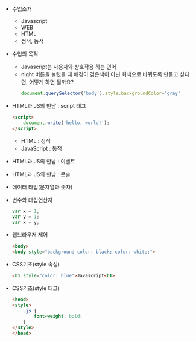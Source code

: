 * 수업소개
    * Javascript
    * WEB
    * HTML
    * 정적, 동적

* 수업의 목적
    * Javascript는 사용자와 상호작용 하는 언어
    * night 버튼을 눌렀을 때 배경이 검은색이 아닌 회색으로 바뀌도록 만들고 싶다면, 어떻게 하면 될까요?
        ```js
        document.querySelector('body').style.backgroundColor='gray'
        ```

* HTML과 JS의 만남 : script 태그
    ```html
    <script>
        document.write('hello, world!');
    </script>
    ```
    * HTML : 정적
    * JavaScript : 동적

* HTML과 JS의 만남 : 이벤트

* HTML과 JS의 만남 : 콘솔

* 데이터 타입(문자열과 숫자)

* 변수와 대입연산자
    ```js
    var x = 1;
    var y = 1;
    var x + y;
    ```

* 웹브라우저 제어
    ```html
    <body>
    <body style="background-color: black; color: white;">
    ```

* CSS기초(style 속성)
    ```html
    <h1 style="color: blue">Javascript<h1>
    ```

* CSS기초(style 태그)
    ```html
    <head>
    <style>
        .js {
            font-weight: bold;
        }
    </style>
    </head>
    ```